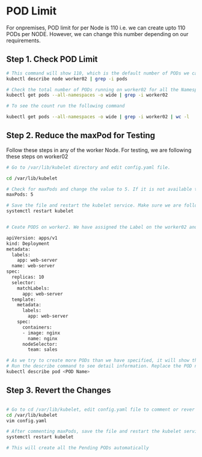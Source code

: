 # POD Limit

For onpremises, POD limit for per Node is 110 i.e. we can create upto 110 PODs per NODE. However, we can change this number depending on our requirements. 

## Step 1. Check POD Limit

```sh
# This command will show 110, which is the default number of PODs we can create.  
kubectl describe node worker02 | grep -i pods

# Check the total number of PODs running on worker02 for all the Namespaces 
kubectl get pods --all-namespaces -o wide | grep -i worker02

# To see the count run the following command

kubectl get pods --all-namespaces -o wide | grep -i worker02 | wc -l

```

## Step 2. Reduce the maxPod for Testing

Follow these steps in any of the worker Node. For testing, we are following these steps on worker02

```sh
# Go to /var/lib/kubelet directory and edit config.yaml file.

cd /var/lib/kubelet

# Check for maxPods and change the value to 5. If it is not available then add the same as the last line
maxPods: 5

# Save the file and restart the kubelet service. Make sure we are following these steps on the Node on which we want to change the maxPods. In this example we are following all these steps on worker02.
systemctl restart kubelet


# Ceate PODS on worker2. We have assigned the Label on the worker02 and using NodeSelector to create all the PODs on worker02

apiVersion: apps/v1
kind: Deployment
metadata:
  labels:
    app: web-server
  name: web-server
spec:
  replicas: 10
  selector:
    matchLabels:
      app: web-server
  template:
    metadata:
      labels:
        app: web-server
    spec:
      containers:
      - image: nginx
        name: nginx
      nodeSelector:
        team: sales

# As we try to create more PODs than we have specified, it will show them as Pending. 
# Run the describe command to see detail information. Replace the POD name, with pending POD name
kubectl describe pod <POD Name>

```

## Step 3. Revert the Changes

```sh

# Go to cd /var/lib/kubelet, edit config.yaml file to comment or rever the changes
cd /var/lib/kubelet
vim config.yaml

# After commenting maxPods, save the file and restart the kubelet service
systemctl restart kubelet

# This will create all the Pending PODs automatically

```
